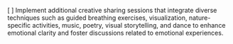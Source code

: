 [ ] Implement additional creative sharing sessions that integrate diverse techniques such as guided breathing exercises, visualization, nature-specific activities, music, poetry, visual storytelling, and dance to enhance emotional clarity and foster discussions related to emotional experiences.